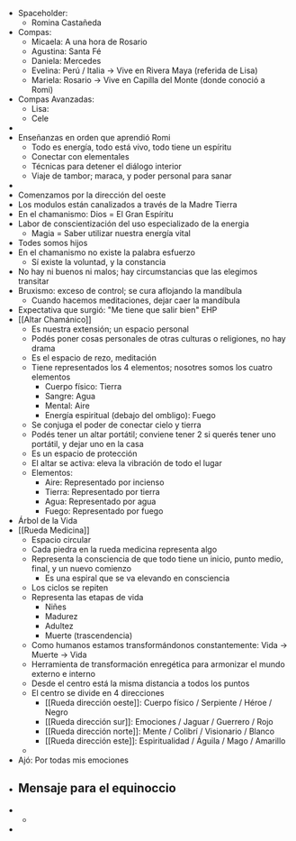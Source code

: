 - Spaceholder:
	- Romina Castañeda
- Compas:
	- Micaela: A una hora de Rosario
	- Agustina: Santa Fé
	- Daniela: Mercedes
	- Evelina: Perú / Italia -> Vive en Rivera Maya (referida de Lisa)
	- Mariela: Rosario -> Vive en Capilla del Monte (donde conoció a Romi)
- Compas Avanzadas:
	- Lisa:
	- Cele
-
- Enseñanzas en orden que aprendió Romi
	- Todo es energía, todo está vivo, todo tiene un espíritu
	- Conectar con elementales
	- Técnicas para detener el diálogo interior
	- Viaje de tambor; maraca, y poder personal para sanar
-
- Comenzamos por la dirección del oeste
- Los modulos están canalizados a través de la Madre Tierra
- En el chamanismo: Dios = El Gran Espíritu
- Labor de conscientización del uso especializado de la energia
	- Magia = Saber utilizar nuestra energía vital
- Todes somos hijos
- En el chamanismo no existe la palabra esfuerzo
	- Sí existe la voluntad, y la constancia
- No hay ni buenos ni malos; hay circumstancias que las elegimos transitar
- Bruxismo: exceso de control; se cura aflojando la mandíbula
	- Cuando hacemos meditaciones, dejar caer la mandíbula
- Expectativa que surgió: "Me tiene que salir bien" EHP
- [[Altar Chamánico]]
	- Es nuestra extensión; un espacio personal
	- Podés poner cosas personales de otras culturas o religiones, no hay drama
	- Es el espacio de rezo, meditación
	- Tiene representados los 4 elementos; nosotres somos los cuatro elementos
		- Cuerpo físico: Tierra
		- Sangre: Agua
		- Mental: Aire
		- Energía espiritual (debajo del ombligo): Fuego
	- Se conjuga el poder de conectar cielo y tierra
	- Podés tener un altar portátil; conviene tener 2 si querés tener uno portátil, y dejar uno en la casa
	- Es un espacio de protección
	- El altar se activa: eleva la vibración de todo el lugar
	- Elementos:
		- Aire: Representado por incienso
		- Tierra: Representado por tierra
		- Agua: Representado por agua
		- Fuego: Representado por fuego
- Árbol de la Vida
- [[Rueda Medicina]]
	- Espacio circular
	- Cada piedra en la rueda medicina representa algo
	- Representa la consciencia de que todo tiene un inicio, punto medio, final, y un nuevo comienzo
		- Es una espiral que se va elevando en consciencia
	- Los ciclos se repiten
	- Representa las etapas de vida
		- Niñes
		- Madurez
		- Adultez
		- Muerte (trascendencia)
	- Como humanos estamos transformándonos constantemente: Vida -> Muerte -> Vida
	- Herramienta de transformación enregética para armonizar el mundo externo e interno
	- Desde el centro está la misma distancia a todos los puntos
	- El centro se divide en 4 direcciones
		- [[Rueda dirección oeste]]: Cuerpo físico / Serpiente / Héroe / Negro
		- [[Rueda dirección sur]]: Emociones / Jaguar / Guerrero / Rojo
		- [[Rueda dirección norte]]: Mente / Colibrí / Visionario / Blanco
		- [[Rueda dirección este]]: Espiritualidad / Águila / Mago / Amarillo
	-
- Ajó: Por todas mis emociones
- Mensaje para el equinoccio
	-
-
	-
-